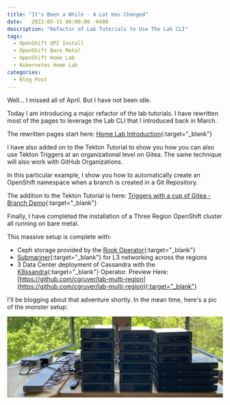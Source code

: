 ```yaml
---
title: "It's Been a While - A Lot Has Changed"
date:   2022-05-15 00:00:00 -0400
description: "Refactor of Lab Tutorials to Use The Lab CLI"
tags:
  - OpenShift UPI Install
  - OpenShift Bare Metal
  - OpenShift Home Lab
  - Kubernetes Home Lab
categories:
  - Blog Post
---
```

Well...  I missed all of April.  But I have not been idle.

Today I am introducing a major refactor of the lab tutorials.  I have rewritten most of the pages to leverage the Lab CLI that I introduced back in March.

The rewritten pages start here: [Home Lab Introduction](/home-lab/lab-intro/){:target="_blank"}

I have also added on to the Tekton Tutorial to show you how you can also use Tekton Triggers at an organizational level on Gitea.  The same technique will also work with GitHub Organizations.

In this particular example, I show you how to automatically create an OpenShift namespace when a branch is created in a Git Repository.

The addition to the Tekton Tutorial is here: [Triggers with a cup of Gitea - Branch Demo](/tutorials/tekton-triggers-gitea-demo-2/){:target="_blank"}

Finally, I have completed the installation of a Three Region OpenShift cluster all running on bare metal.

This massive setup is complete with:

* Ceph storage provided by the [Rook Operator](https://github.com/rook/rook){:target="_blank"}
* [Submariner](https://submariner.io){:target="_blank"} for L3 networking across the regions
* 3 Data Center deployment of Cassandra with the [K8ssandra](https://k8ssandra.io){:target="_blank"} Operator.
   Preview Here: [https://github.com/cgruver/lab-multi-region](https://github.com/cgruver/lab-multi-region){:target="_blank"}

I'll be blogging about that adventure shortly.  In the mean time, here's a pic of the monster setup:

![3DC Lab](/_pages/home-lab/images/3DC-Bare-Metal.png)
